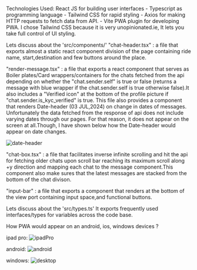 Technologies Used:
React JS for building user interfaces - Typescript as programming language - Tailwind CSS for rapid styling - Axios for making HTTP requests to fetch data from API. - Vite PWA plugin for developing PWA.
I chose Tailwind CSS because it is very unopinionated.ie, It lets you take full control of UI styling.

Lets discuss about the 'src/components/'
"chat-header.tsx" : a file that exports almost a static react component division of the page containing ride name, start,destination and few buttons around the place.

"render-message.tsx" : a file that exports a react component that serves as Boiler plates/Card wrappers/containers for the chats fetched from the api depending on whether the "chat.sender.self" is true or false (returns a message with blue wrapper if the chat.sender.self is true otherwise false).It also includes a "Verified icon" at the bottom of the profile picture if "chat.sender.is_kyc_verified" is true. This file also provides a component that renders Date-header (03 JUL,2024) on change in dates of messages. Unfortunately the data fetched from the response of api does not include varying dates through our pages. For that reason, it does not appear on the screen at all.Though, I have shown below how the Date-header would appear on date changes.

![date-header](https://github.com/YashwantOstwal/-CoRiderAssignment/assets/140978232/6c1c4a9e-5380-480e-a05d-06a1389074d2)


"chat-box.tsx" : a file that facilitates inverse infinite scrolling and hit the api for fetching older chats upon scroll bar reaching its maximum scroll along +y direction and mapping each chat to the message component.This component also make sures that the latest messages are stacked from the bottom of the chat divison.

"input-bar" : a file that exports a component that renders at the bottom of the view port containing input space,and functional buttons.

Lets discuss about the 'src/types.ts'
It exports frequently used interfaces/types for variables across the code base.

How PWA would appear on an android, ios, windows devices ?

ipad pro:
![ipadPro](https://github.com/YashwantOstwal/-CoRiderAssignment/assets/140978232/64e1333d-b213-4bee-ad35-46aa80b63408)

android:
![android](https://github.com/YashwantOstwal/-CoRiderAssignment/assets/140978232/6c8db019-cb08-47a1-853b-0c06cd9a6e71)

windows:
![desktop](https://github.com/YashwantOstwal/-CoRiderAssignment/assets/140978232/9a3dbdf3-792a-40fb-9b6f-11ce39fa5d8e)





